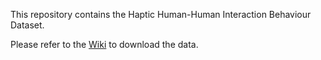 This repository contains the Haptic Human-Human Interaction Behaviour Dataset.

Please refer to the [Wiki](https://github.com/aysekyz/HHIBehaviorDataset/wiki/HHIdataset) to download the data.
